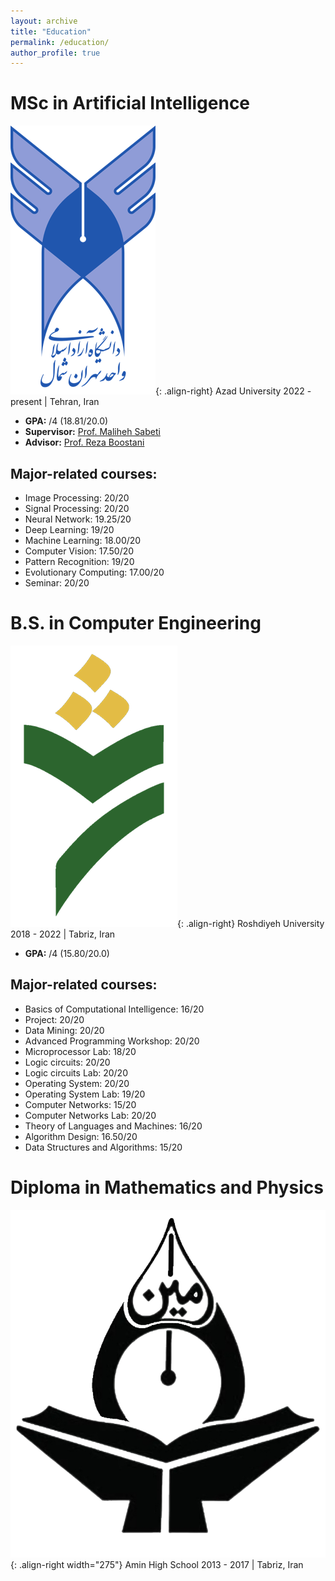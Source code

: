 ```yaml
---
layout: archive
title: "Education"
permalink: /education/
author_profile: true
---
```


# MSc in Artificial Intelligence
![Tehranshomallogo](/images/Tehranshomallogo.png){: .align-right}
  Azad University
  2022 - present | Tehran, Iran
- **GPA:** /4 (18.81/20.0)
- **Supervisor:** [Prof. Maliheh Sabeti](https://scholar.google.com/citations?user=Qn_ik_gAAAAJ&hl=en&oi=sra)
- **Advisor:** [Prof. Reza Boostani](https://scholar.google.com/citations?user=h-E-Ce4AAAAJ&hl=en)


## Major-related courses:

- Image Processing: 20/20
- Signal Processing: 20/20
- Neural Network: 19.25/20
- Deep Learning: 19/20
- Machine Learning: 18.00/20
- Computer Vision: 17.50/20
- Pattern Recognition: 19/20
- Evolutionary Computing: 17.00/20
- Seminar: 20/20


# B.S. in Computer Engineering
![Roshdiyeh](/images/Roshdiyeh.png){: .align-right}
  Roshdiyeh University
  2018 - 2022 | Tabriz, Iran
- **GPA:** /4 (15.80/20.0)

## Major-related courses:

- Basics of Computational Intelligence: 16/20
- Project: 20/20
- Data Mining: 20/20
- Advanced Programming Workshop: 20/20
- Microprocessor Lab: 18/20
- Logic circuits: 20/20
- Logic circuits Lab: 20/20
- Operating System: 20/20
- Operating System Lab: 19/20
- Computer Networks: 15/20
- Computer Networks Lab: 20/20
- Theory of Languages and Machines: 16/20
- Algorithm Design: 16.50/20
- Data Structures and Algorithms: 15/20


# Diploma in Mathematics and Physics
![Amin-high-school](/images/Amin-High-School.png){: .align-right width="275"}
  Amin High School
  2013 - 2017 | Tabriz, Iran
